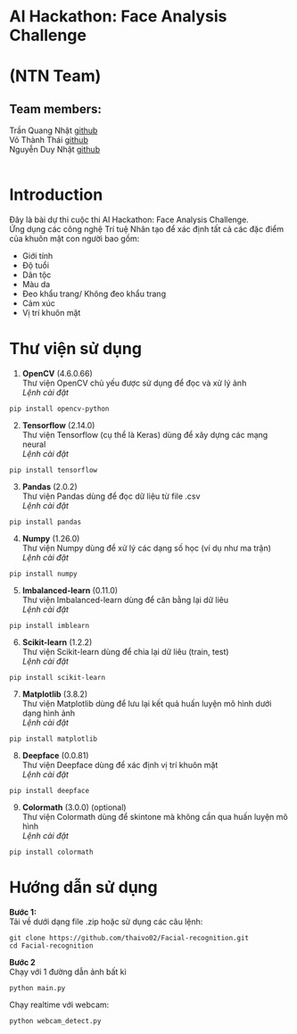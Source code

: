 # AI Hackathon: Face Analysis Challenge 
# (NTN Team)
## Team members:
Trần Quang Nhật [github](https://github.com/Yamakaze-chan)   
Võ Thành Thái [github](#)   
Nguyễn Duy Nhật [github](#)   
<br>

# Introduction
Đây là bài dự thi cuộc thi AI Hackathon: Face Analysis Challenge.<br>
Ứng dụng các công nghệ Trí tuệ Nhân tạo để xác định tất cả các đặc điểm của khuôn mặt con người bao gồm: 
* Giới tính
* Độ tuổi
* Dân tộc
* Màu da
* Đeo khẩu trang/ Không đeo khẩu trang
* Cảm xúc
* Vị trí khuôn mặt

# Thư viện sử dụng
1. **OpenCV** (4.6.0.66)<br>
Thư viện OpenCV chủ yếu được sử dụng để đọc và xử lý ảnh <br>
*Lệnh cài đặt* <br>
```
pip install opencv-python
```
2. **Tensorflow** (2.14.0) <br>
Thư viện Tensorflow (cụ thể là Keras) dùng để xây dựng các mạng neural <br>
*Lệnh cài đặt* <br>
```
pip install tensorflow
```
3. **Pandas** (2.0.2) <br>
Thư viện Pandas dùng để đọc dữ liệu từ file .csv <br>
*Lệnh cài đặt* <br>
```
pip install pandas
```
4. **Numpy** (1.26.0) <br>
Thư viện Numpy dùng để xử lý các dạng số học (ví dụ như ma trận) <br>
*Lệnh cài đặt* <br>
```
pip install numpy
```
5. **Imbalanced-learn** (0.11.0) <br>
Thư viện Imbalanced-learn dùng để cân bằng lại dữ liêu <br>
*Lệnh cài đặt* <br>
```
pip install imblearn
```
6. **Scikit-learn** (1.2.2) <br>
Thư viện Scikit-learn dùng để chia lại dữ liêu (train, test) <br>
*Lệnh cài đặt* <br>
```
pip install scikit-learn
```
7. **Matplotlib** (3.8.2) <br>
Thư viện Matplotlib dùng để lưu lại kết quả huấn luyện mô hình dưới dạng hình ảnh <br>
*Lệnh cài đặt* <br>
```
pip install matplotlib
```
8. **Deepface** (0.0.81) <br>
Thư viện Deepface dùng để xác định vị trí khuôn mặt <br>
*Lệnh cài đặt* <br>
```
pip install deepface
```
9. **Colormath** (3.0.0) (optional) <br>
Thư viện Colormath dùng để skintone mà không cần qua huấn luyện mô hình <br>
*Lệnh cài đặt* <br>
```
pip install colormath
```
# Hướng dẫn sử dụng
**Bước 1:** <Br>
Tải về dưới dạng file .zip hoặc sử dụng các câu lệnh: <br>
```
git clone https://github.com/thaivo02/Facial-recognition.git
cd Facial-recognition
```
**Bước 2** <br>
Chạy với 1 đường dẫn ảnh bất kì <br>
```
python main.py
```
Chạy realtime với webcam:
```
python webcam_detect.py
```
